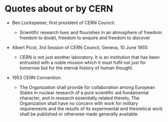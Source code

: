 Quotes about or by CERN
===

- Ben Lockspeiser, first president of CERN Council:
  - Scientific research lives and flourishes in an atmosphere of freedom:
freedom to doubt, freedom to enquire and freedom to discover

- Albert Picot, 3rd Session of CERN Council, Geneva, 10 June 1955:
  - CERN is not just another laboratory. It is an institution that has been
entrusted with a noble mission which it must fulfil not just for tomorrow
but for the eternal history of human thought.

- 1953 CERN Convention:
  - The Organization shall provide for collaboration among European States in nuclear research of a pure scientific aid fundamental character, and in research essentially related thereto, The Organization shall have no concern with work for military requirements and the results of its experimental and theoretical work shall be published or otherwise made generally available.
